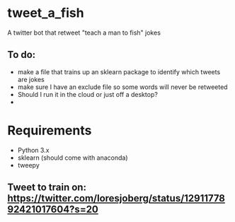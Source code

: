 # tweet_a_fish
A twitter bot that retweet "teach a man to fish" jokes


## To do:

* make a file that trains up an sklearn package to identify which tweets are jokes
* make sure I have an exclude file so some words will never be retweeted
* Should I run it in the cloud or just off a desktop?
* 

# Requirements

* Python 3.x
* sklearn (should come with anaconda)
* tweepy


## Tweet to train on: https://twitter.com/loresjoberg/status/1291177892421017604?s=20